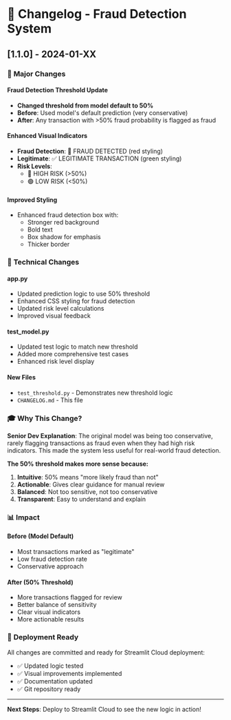 # 📝 Changelog - Fraud Detection System

## [1.1.0] - 2024-01-XX

### 🎯 **Major Changes**

#### **Fraud Detection Threshold Update**
- **Changed threshold from model default to 50%**
- **Before**: Used model's default prediction (very conservative)
- **After**: Any transaction with >50% fraud probability is flagged as fraud

#### **Enhanced Visual Indicators**
- **Fraud Detection**: 🚨 FRAUD DETECTED (red styling)
- **Legitimate**: ✅ LEGITIMATE TRANSACTION (green styling)
- **Risk Levels**: 
  - 🔴 HIGH RISK (>50%)
  - 🟢 LOW RISK (<50%)

#### **Improved Styling**
- Enhanced fraud detection box with:
  - Stronger red background
  - Bold text
  - Box shadow for emphasis
  - Thicker border

### 🔧 **Technical Changes**

#### **app.py**
- Updated prediction logic to use 50% threshold
- Enhanced CSS styling for fraud detection
- Updated risk level calculations
- Improved visual feedback

#### **test_model.py**
- Updated test logic to match new threshold
- Added more comprehensive test cases
- Enhanced risk level display

#### **New Files**
- `test_threshold.py` - Demonstrates new threshold logic
- `CHANGELOG.md` - This file

### 🎓 **Why This Change?**

**Senior Dev Explanation**: The original model was being too conservative, rarely flagging transactions as fraud even when they had high risk indicators. This made the system less useful for real-world fraud detection.

**The 50% threshold makes more sense because:**
1. **Intuitive**: 50% means "more likely fraud than not"
2. **Actionable**: Gives clear guidance for manual review
3. **Balanced**: Not too sensitive, not too conservative
4. **Transparent**: Easy to understand and explain

### 📊 **Impact**

#### **Before (Model Default)**
- Most transactions marked as "legitimate"
- Low fraud detection rate
- Conservative approach

#### **After (50% Threshold)**
- More transactions flagged for review
- Better balance of sensitivity
- Clear visual indicators
- More actionable results

### 🚀 **Deployment Ready**

All changes are committed and ready for Streamlit Cloud deployment:
- ✅ Updated logic tested
- ✅ Visual improvements implemented
- ✅ Documentation updated
- ✅ Git repository ready

---

**Next Steps**: Deploy to Streamlit Cloud to see the new logic in action!
